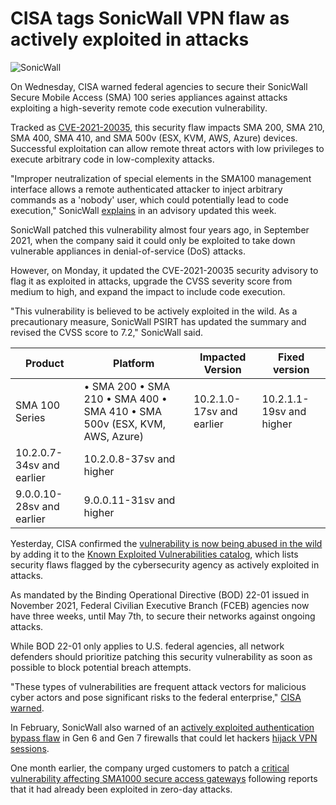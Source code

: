 # CISA tags SonicWall VPN flaw as actively exploited in attacks

![SonicWall](https://www.bleepstatic.com/content/hl-images/2025/02/14/SonicWall.jpg)

On Wednesday, CISA warned federal agencies to secure their SonicWall Secure Mobile Access (SMA) 100 series appliances against attacks exploiting a high-severity remote code execution vulnerability.

Tracked as [CVE-2021-20035](https://nvd.nist.gov/vuln/detail/CVE-2021-20035), this security flaw impacts SMA 200, SMA 210, SMA 400, SMA 410, and SMA 500v (ESX, KVM, AWS, Azure) devices. Successful exploitation can allow remote threat actors with low privileges to execute arbitrary code in low-complexity attacks.

"Improper neutralization of special elements in the SMA100 management interface allows a remote authenticated attacker to inject arbitrary commands as a 'nobody' user, which could potentially lead to code execution," SonicWall [explains](https://psirt.global.sonicwall.com/vuln-detail/SNWLID-2021-0022) in an advisory updated this week.

SonicWall patched this vulnerability almost four years ago, in September 2021, when the company said it could only be exploited to take down vulnerable appliances in denial-of-service (DoS) attacks.

However, on Monday, it updated the CVE-2021-20035 security advisory to flag it as exploited in attacks, upgrade the CVSS severity score from medium to high, and expand the impact to include code execution.

"This vulnerability is believed to be actively exploited in the wild. As a precautionary measure, SonicWall PSIRT has updated the summary and revised the CVSS score to 7.2," SonicWall said.

| **Product**               | **Platform**                                                              | **Impacted Version**      | **Fixed version**        |
| ------------------------- | ------------------------------------------------------------------------- | ------------------------- | ------------------------ |
| SMA 100 Series            | • SMA 200 • SMA 210 • SMA 400 • SMA 410 • SMA 500v (ESX, KVM, AWS, Azure) | 10.2.1.0-17sv and earlier | 10.2.1.1-19sv and higher |
| 10.2.0.7-34sv and earlier | 10.2.0.8-37sv and higher                                                  |                           |                          |
| 9.0.0.10-28sv and earlier | 9.0.0.11-31sv and higher                                                  |                           |                          |

Yesterday, CISA confirmed the [vulnerability is now being abused in the wild](https://www.cisa.gov/news-events/alerts/2025/04/16/cisa-adds-one-known-exploited-vulnerability-catalog) by adding it to the [Known Exploited Vulnerabilities catalog](https://www.cisa.gov/known-exploited-vulnerabilities-catalog?search%5Fapi%5Ffulltext=CVE-2021-20035&field%5Fdate%5Fadded%5Fwrapper=all&field%5Fcve=&sort%5Fby=field%5Fdate%5Fadded&items%5Fper%5Fpage=20&url=), which lists security flaws flagged by the cybersecurity agency as actively exploited in attacks.

As mandated by the Binding Operational Directive (BOD) 22-01 issued in November 2021, Federal Civilian Executive Branch (FCEB) agencies now have three weeks, until May 7th, to secure their networks against ongoing attacks.

While BOD 22-01 only applies to U.S. federal agencies, all network defenders should prioritize patching this security vulnerability as soon as possible to block potential breach attempts.

"These types of vulnerabilities are frequent attack vectors for malicious cyber actors and pose significant risks to the federal enterprise," [CISA warned](http://www.cisa.gov/news-events/alerts/2025/03/19/cisa-adds-three-known-exploited-vulnerabilities-catalog).

In February, SonicWall also warned of an [actively exploited authentication bypass flaw](https://www.bleepingcomputer.com/news/security/sonicwall-firewall-bug-leveraged-in-attacks-after-poc-exploit-release/) in Gen 6 and Gen 7 firewalls that could let hackers [hijack VPN sessions](https://www.bleepingcomputer.com/news/security/sonicwall-firewall-exploit-lets-hackers-hijack-vpn-sessions-patch-now/).

One month earlier, the company urged customers to patch a [critical vulnerability affecting SMA1000 secure access gateways](https://www.bleepingcomputer.com/news/security/sonicwall-warns-of-sma1000-rce-flaw-exploited-in-zero-day-attacks/) following reports that it had already been exploited in zero-day attacks.